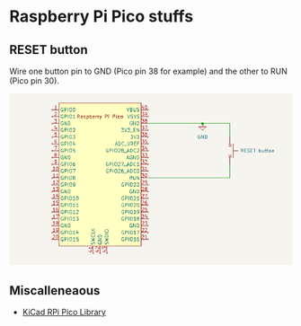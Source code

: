 # Raspberry Pi Pico stuffs

## RESET button

Wire one button pin to GND (Pico pin 38 for example) and the other to RUN (Pico pin 30).

![RPi Pico reset button](images/rpipico-reset-button.png)

## Miscalleneaous

* [KiCad RPi Pico Library](https://github.com/ncarandini/KiCad-RP-Pico)
